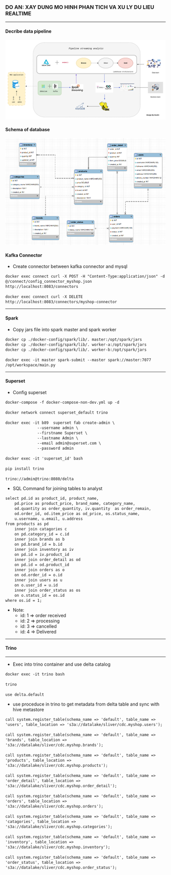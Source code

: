### DO AN: XAY DUNG MO HINH PHAN TICH VA XU LY DU LIEU REALTIME
---
#### Decribe data pipeline
![Data Pipeline](./images/pipeline.png)
#### Schema of database
![Schema of database](./images/schema.png)
#### Kafka Connector
- Create connector between kafka connector and mysql
```
docker exec connect curl -X POST -H "Content-Type:application/json" -d @/connect/config_connector_myshop.json http://localhost:8083/connectors

docker exec connect curl -X DELETE http://localhost:8083/connectors/myshop-connector
```
---
#### Spark
- Copy jars file into spark master and spark worker
```
docker cp ./docker-config/spark/lib/. master:/opt/spark/jars
docker cp ./docker-config/spark/lib/. worker-a:/opt/spark/jars
docker cp ./docker-config/spark/lib/. worker-b:/opt/spark/jars

docker exec -it master spark-submit --master spark://master:7077 /opt/workspace/main.py
```
---
#### Superset
- Config superset
```
docker-compose -f docker-compose-non-dev.yml up -d

docker network connect superset_default trino

docker exec -it b89  superset fab create-admin \
              --username admin \
              --firstname Superset \
              --lastname Admin \
              --email admin@superset.com \
              --password admin

docker exec -it 'superset_id' bash

pip install trino

trino://admin@trino:8080/delta
```
- SQL Command for joining tables to analyst
```
select pd.id as product_id, product_name,
    pd.price as product_price, brand_name, category_name,
    od.quantity as order_quantity, iv.quantity  as order_remain,
    od.order_id, od.item_price as od_price, os.status_name,
    u.username, u.email, u.address
from products as pd
    inner join catagories c
    on pd.category_id = c.id
    inner join brands as b
    on pd.brand_id = b.id
    inner join inventory as iv
    on pd.id = iv.product_id
    inner join order_detail as od
    on pd.id = od.product_id
    inner join orders as o
    on od.order_id = o.id
    inner join users as u
    on o.user_id = u.id
    inner join order_status as os
    on o.status_id = os.id
where os.id = 1;
```
- Note:
   - id: 1 => order received
   - id: 2 => processing
   - id: 3 => cancelled
   - id: 4 => Delivered
---
#### Trino
---
- Exec into trino container and use delta catalog
```
docker exec -it trino bash

trino

use delta.default
```
- use proceduce in trino to get metadata from delta table and sync with hive metastore
```
call system.register_table(schema_name => 'default', table_name => 'users', table_location => 's3a://datalake/sliver/cdc.myshop.users');

call system.register_table(schema_name => 'default', table_name => 'brands', table_location => 's3a://datalake/sliver/cdc.myshop.brands');

call system.register_table(schema_name => 'default', table_name => 'products', table_location => 's3a://datalake/sliver/cdc.myshop.products');

call system.register_table(schema_name => 'default', table_name => 'order_detail', table_location => 's3a://datalake/sliver/cdc.myshop.order_detail');

call system.register_table(schema_name => 'default', table_name => 'orders', table_location => 's3a://datalake/sliver/cdc.myshop.orders');

call system.register_table(schema_name => 'default', table_name => 'catagories', table_location => 's3a://datalake/sliver/cdc.myshop.categories');

call system.register_table(schema_name => 'default', table_name => 'inventory', table_location => 's3a://datalake/sliver/cdc.myshop.inventory');

call system.register_table(schema_name => 'default', table_name => 'order_status', table_location => 's3a://datalake/sliver/cdc.myshop.order_status');
```
